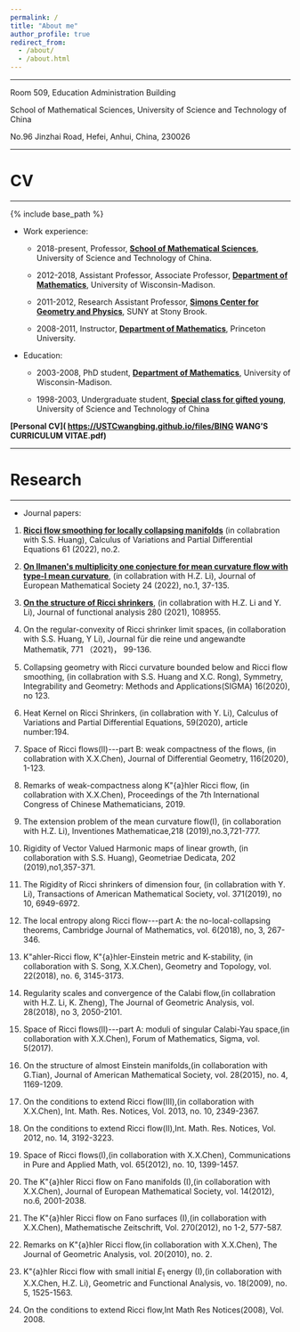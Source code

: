 ```yaml
---
permalink: /
title: "About me"
author_profile: true
redirect_from: 
  - /about/
  - /about.html
---
```

***
 Room 509, Education Administration Building  
 
 School of Mathematical Sciences, University of Science and Technology of China  
 
 No.96 Jinzhai Road, Hefei, Anhui, China, 230026

---

# CV

---

{% include base_path %}


- Work experience:
   - 2018-present, Professor, **[School of Mathematical Sciences](https://math.ustc.edu.cn/new/main.psp)**, University of Science and Technology of China.

   - 2012-2018, Assistant Professor, Associate Professor, **[Department of Mathematics](https://math.ustc.edu.cn/new/main.psp)**, University of Wisconsin-Madison.
     
   - 2011-2012, Research Assistant Professor, **[Simons Center for Geometry and Physics](https://scgp.stonybrook.edu/)**, SUNY at Stony Brook.
     
   - 2008-2011, Instructor, **[Department of Mathematics](https://www.math.princeton.edu/)**, Princeton University.
    
- Education:
   - 2003-2008, PhD student, **[Department of Mathematics](https://math.ustc.edu.cn/new/main.psp)**, University of Wisconsin-Madison.
     
   - 1998-2003, Undergraduate student, **[Special class for gifted young](https://scgy.ustc.edu.cn/)**, University of Science and Technology of China

**[Personal CV]( https://USTCwangbing.github.io/files/BING WANG’S CURRICULUM VITAE.pdf)**


---

# Research

---

- Journal papers:
1. **[Ricci flow smoothing for locally collapsing manifolds](https://link.springer.com/content/pdf/10.1007/s00526-021-02176-2.pdf)** (in collabration with S.S. Huang), Calculus of Variations and Partial Differential Equations 61 (2022), no.2.

2. **[On Ilmanen's multiplicity one conjecture for mean curvature flow with type-I mean curvature](https://ems.press/journals/jems/articles/1393833)**, (in collabration with H.Z. Li), Journal of European Mathematical Society 24 (2022), no.1, 37-135.

3. **[On the structure of Ricci shrinkers](https://www.sciencedirect.com/science/article/pii/S0022123621000379?dgcid=author)**, (in collabration with H.Z. Li and Y. Li), Journal of functional analysis 280 (2021), 108955.

4. ​​On the regular-convexity of Ricci shrinker limit spaces, (in collaboration with S.S. Huang, Y Li),  Journal für die reine und angewandte Mathematik, 771 （2021)， 99-136.

5. Collapsing geometry with Ricci curvature bounded below and Ricci flow smoothing, (in collabration with S.S. Huang and X.C. Rong), Symmetry, Integrability and Geometry: Methods and Applications(SIGMA) 16(2020), no 123.

6. ​​Heat Kernel on Ricci Shrinkers, (in collabration with Y. Li), Calculus of Variations and Partial Differential Equations, 59(2020), article number:194.

7. Space of Ricci flows(II)---part B: weak compactness of the flows, (in collabration with X.X.Chen), Journal of Differential Geometry, 116(2020), 1-123.

8. Remarks of weak-compactness along K\"{a}hler Ricci flow, (in collabration with X.X.Chen), Proceedings of the 7th International Congress of Chinese Mathematicians, 2019.

9. The extension problem of the mean curvature flow(I), (in collaboration with H.Z. Li), Inventiones Mathematicae,218 (2019),no.3,721-777.

10. Rigidity of Vector Valued Harmonic maps of linear growth, (in collaboration with S.S. Huang), Geometriae Dedicata, 202 (2019),no1,357-371.

11. The Rigidity of Ricci shrinkers of dimension four, (in collabration with Y. Li), Transactions of American Mathematical Society, vol. 371(2019), no 10, 6949-6972.

12. The local entropy along Ricci flow---part A: the no-local-collapsing theorems, Cambridge Journal of Mathematics, vol. 6(2018), no, 3, 267-346.

13. K\"ahler-Ricci flow, K\"{a}hler-Einstein metric and K-stability, (in collaboration with S. Song, X.X.Chen), Geometry and Topology, vol. 22(2018), no. 6, 3145-3173.

14. Regularity scales and convergence of the Calabi flow,(in collabration with H.Z. Li, K. Zheng), The Journal of Geometric Analysis, vol. 28(2018), no 3, 2050-2101.

15. Space of Ricci flows(II)---part A: moduli of singular Calabi-Yau space,(in collaboration with X.X.Chen), Forum of Mathematics, Sigma, vol. 5(2017).

16. On the structure of almost Einstein manifolds,(in collaboration with G.Tian), Journal of American Mathematical Society, vol. 28(2015), no. 4, 1169-1209.

17. On the conditions to extend Ricci flow(III),(in collaboration with X.X.Chen), Int. Math. Res. Notices, Vol. 2013, no. 10, 2349-2367.

18. On the conditions to extend Ricci flow(II),Int. Math. Res. Notices, Vol. 2012, no. 14, 3192-3223.

19. Space of Ricci flows(I),(in collaboration with X.X.Chen), Communications in Pure and Applied Math, vol. 65(2012), no. 10, 1399-1457.

20. The K\"{a}hler Ricci flow on Fano manifolds (I),(in collaboration with X.X.Chen), Journal of European Mathematical Society, vol. 14(2012), no.6, 2001-2038.

21. The K\"{a}hler Ricci flow on Fano surfaces (I),(in collaboration with X.X.Chen), Mathematische Zeitschrift, Vol. 270(2012), no 1-2, 577-587.

22. Remarks on K\"{a}hler Ricci flow,(in collaboration with X.X.Chen), The Journal of Geometric Analysis, vol. 20(2010), no. 2.

23. K\"{a}hler Ricci flow with small initial $E_1$ energy (I),(in collaboration with X.X.Chen, H.Z. Li), Geometric and Functional Analysis, vo. 18(2009), no. 5, 1525-1563.

24. On the conditions to extend Ricci flow,Int Math Res Notices(2008), Vol. 2008.
